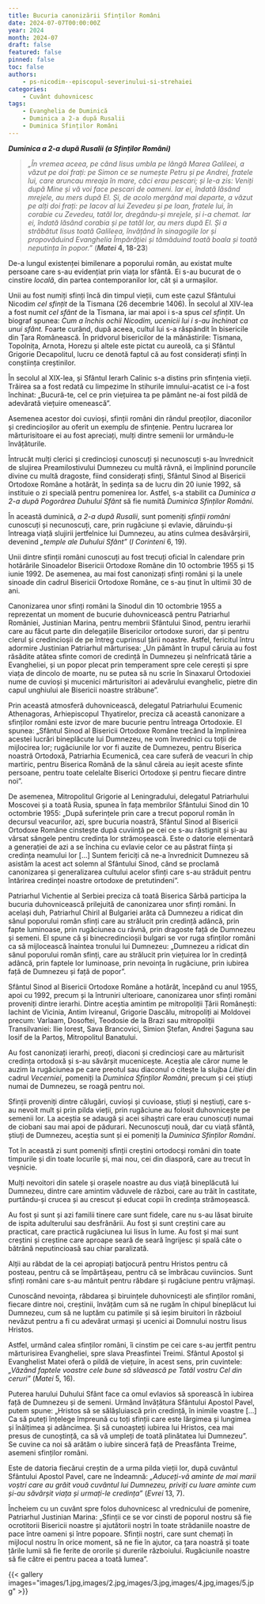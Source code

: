 ```yaml
---
title: Bucuria canonizării Sfinților Români
date: 2024-07-07T00:00:00Z
year: 2024
month: 2024-07
draft: false
featured: false
pinned: false
toc: false
authors:
    - ps-nicodim--episcopul-severinului-si-strehaiei
categories:
    - Cuvânt duhovnicesc
tags:
    - Evanghelia de Duminică
    - Duminica a 2-a după Rusalii
    - Duminica Sfinților Români 
---
```

_**Duminica a 2-a după Rusalii (a Sfinților Români)**_

> _„În vremea aceea, pe când Iisus umbla pe lângă Marea Galileei, a văzut pe doi frați: pe Simon ce se numește Petru și pe Andrei, fratele lui, care aruncau mreaja în mare, căci erau pescari; și le-a zis: Veniți după Mine și vă voi face pescari de oameni. Iar ei, îndată lăsând mrejele, au mers după El. Și, de acolo mergând mai departe, a văzut pe alți doi frați: pe Iacov al lui Zevedeu și pe Ioan, fratele lui, în corabie cu Zevedeu, tatăl lor, dregându-și mrejele, și i-a chemat. Iar ei, îndată lăsând corabia și pe tatăl lor, au mers după El. Și a străbătut Iisus toată Galileea, învățând în sinagogile lor și propovăduind Evanghelia Împărăției și tămăduind toată boala și toată neputința în popor.”_ (**_Matei_ 4, 18-23**)

De-a lungul existenței bimilenare a poporului român, au existat multe persoane care s-au evidențiat prin viața lor sfântă. Ei s-au bucurat de o cinstire _locală_, din partea contemporanilor lor, cât și a urmașilor.

Unii au fost numiți sfinți încă din timpul vieții, cum este cazul Sfântului Nicodim _cel sfințit_ de la Tismana (26 decembrie 1406). În secolul al XIV-lea a fost numit _cel sfânt_ de la Tismana, iar mai apoi i s-a spus _cel sfințit_. Un biograf spunea: _Cum a închis ochii Nicodim, ucenicii lui i s-au închinat ca unui sfânt._ Foarte curând, după aceea, cultul lui s-a răspândit în bisericile din Țara Românească. În pridvorul bisericilor de la mănăstirile: Tismana, Topolnița, Arnota, Horezu și altele este pictat cu aureolă, ca și Sfântul Grigorie Decapolitul, lucru ce denotă faptul că au fost considerați sfinți în conștiința creștinilor.

În secolul al XIX-lea, și Sfântul Ierarh Calinic s-a distins prin sfințenia vieții. Trăirea sa a fost redată cu limpezime în stihurile imnului-acatist ce i-a fost închinat: „Bucură-te, cel ce prin viețuirea ta pe pământ ne-ai fost pildă de adevărată viețuire omenească”.

Asemenea acestor doi cuvioși, sfinții români din rândul preoților, diaconilor și credincioșilor au oferit un exemplu de sfințenie. Pentru lucrarea lor mărturisitoare ei au fost apreciați, mulți dintre semenii lor urmându-le învățăturile.

Întrucât mulți clerici și credincioși cunoscuți și necunoscuți s-au învrednicit de slujirea Preamilostivului Dumnezeu cu multă râvnă, ei împlinind poruncile divine cu multă dragoste, fiind considerați sfinți, Sfântul Sinod al Bisericii Ortodoxe Române a hotărât, în ședința sa de lucru din 20 iunie 1992, să instituie o zi specială pentru pomenirea lor. Astfel, s-a stabilit ca _Duminica a 2-a după Pogorârea Duhului Sfânt_ să fie numită _Duminica Sfinților Români_.

În această duminică, _a 2-a după Rusalii_, sunt pomeniți _sfinții români_ cunoscuți și necunoscuți, care, prin rugăciune și evlavie, dăruindu-și întreaga viață slujirii jertfelnice lui Dumnezeu, au atins culmea desăvârșirii, devenind _„temple ale Duhului Sfânt”_ (_I Corinteni_ 6, 19).

Unii dintre sfinții români cunoscuți au fost trecuți oficial în calendare prin hotărârile Sinoadelor Bisericii Ortodoxe Române din 10 octombrie 1955 și 15 iunie 1992. De asemenea, au mai fost canonizați sfinți români și la unele sinoade din cadrul Bisericii Ortodoxe Române, ce s-au ținut în ultimii 30 de ani.

Canonizarea unor sfinți români la Sinodul din 10 octombrie 1955 a reprezentat un moment de bucurie duhovnicească pentru Patriarhul României, Justinian Marina, pentru membrii Sfântului Sinod, pentru ierarhii care au făcut parte din delegațiile Bisericilor ortodoxe surori, dar și pentru clerul și credincioșii de pe întreg cuprinsul țării noastre. Astfel, fericitul întru adormire Justinian Patriarhul mărturisea: „Un pământ în trupul căruia au fost răsădite atâtea sfinte comori de credință în Dumnezeu și neînfricată tărie a Evangheliei, și un popor plecat prin temperament spre cele cerești și spre viața de dincolo de moarte, nu se putea să nu scrie în Sinaxarul Ortodoxiei nume de cuvioși și mucenici mărturisitori ai adevărului evanghelic, pietre din capul unghiului ale Bisericii noastre străbune”.

Prin această atmosferă duhovnicească, delegatul Patriarhului Ecumenic Athenagoras, Arhiepiscopul Thyatirelor, preciza că această canonizare a sfinților români este izvor de mare bucurie pentru întreaga Ortodoxie. El spunea: „Sfântul Sinod al Bisericii Ortodoxe Române trecând la împlinirea acestei lucrări bineplăcute lui Dumnezeu, ne vom învrednici cu toții de mijlocirea lor; rugăciunile lor vor fi auzite de Dumnezeu, pentru Biserica noastră Ortodoxă, Patriarhia Ecumenică, cea care suferă de veacuri în chip martiric, pentru Biserica Română de la sânul căreia au ieșit aceste sfinte persoane, pentru toate celelalte Biserici Ortodoxe și pentru fiecare dintre noi”.

De asemenea, Mitropolitul Grigorie al Leningradului, delegatul Patriarhului Moscovei și a toată Rusia, spunea în fața membrilor Sfântului Sinod din 10 octombrie 1955: „După suferințele prin care a trecut poporul român în decursul veacurilor, azi, spre bucuria noastră, Sfântul Sinod al Bisericii Ortodoxe Române cinstește după cuviință pe cei ce s-au răstignit și și-au vărsat sângele pentru credința lor strămoșească. Este o datorie elementară a generației de azi a se închina cu evlavie celor ce au păstrat ființa și credința neamului lor [...] Suntem fericiți că ne-a învrednicit Dumnezeu să asistăm la acest act solemn al Sfântului Sinod, când se proclamă canonizarea și generalizarea cultului acelor sfinți care s-au străduit pentru întărirea credinței noastre ortodoxe de pretutindeni”.

Patriarhul Vichentie al Serbiei preciza că toată Biserica Sârbă participa la bucuria duhovnicească prilejuită de canonizarea unor sfinți români. În același duh, Patriarhul Chiril al Bulgariei arăta că Dumnezeu a ridicat din sânul poporului român sfinți care au strălucit prin credință adâncă, prin fapte luminoase, prin rugăciunea cu râvnă, prin dragoste față de Dumnezeu și semeni. El spune că și binecredincioșii bulgari se vor ruga sfinților români ca să mijlocească înaintea tronului lui Dumnezeu: „Dumnezeu a ridicat din sânul poporului român sfinți, care au strălucit prin viețuirea lor în credință adâncă, prin faptele lor luminoase, prin nevoința în rugăciune, prin iubirea față de Dumnezeu și față de popor”.

Sfântul Sinod al Bisericii Ortodoxe Române a hotărât, începând cu anul 1955, apoi cu 1992, precum și la întruniri ulterioare, canonizarea unor sfinți români proveniți dintre ierarhi. Dintre aceștia amintim pe mitropoliții Țării Românești: Iachint de Vicinia, Antim Ivireanul, Grigorie Dascălu, mitropoliți ai Moldovei precum: Varlaam, Dosoftei, Teodosie de la Brazi sau mitropoliții Transilvaniei: Ilie Iorest, Sava Brancovici, Simion Ștefan, Andrei Șaguna sau Iosif de la Partoș, Mitropolitul Banatului.

Au fost canonizați ierarhi, preoți, diaconi și credincioși care au mărturisit credința ortodoxă și s-au săvârșit mucenicește. Aceștia ale căror nume le auzim la rugăciunea pe care preotul sau diaconul o citește la slujba _Litiei_ din cadrul _Vecerniei_, pomeniți la _Duminica Sfinților Români_, precum și cei știuți numai de Dumnezeu, se roagă pentru noi.

Sfinții proveniți dintre călugări, cuvioși și cuvioase, știuți și neștiuți, care s-au nevoit mult și prin pilda vieții, prin rugăciune au folosit duhovnicește pe semenii lor. La aceștia se adaugă și acei sihaștri care erau cunoscuți numai  de ciobani sau mai apoi de pădurari. Necunoscuți nouă, dar cu viață sfântă, știuți de Dumnezeu, aceștia sunt și ei pomeniți la _Duminica Sfinților Români_.

Tot în această zi sunt pomeniți sfinții creștini ortodocși români din toate timpurile și din toate locurile și, mai nou, cei din diasporă, care au trecut în veșnicie.

Mulți nevoitori din satele și orașele noastre au dus viață bineplăcută lui Dumnezeu, dintre care amintim văduvele de război, care au trăit în castitate, purtându-și crucea și au crescut și educat copii în credința strămoșească.

Au fost și sunt și azi familii tinere care sunt fidele, care nu s-au lăsat biruite de ispita adulterului sau desfrânării. Au fost și sunt creștini care au practicat, care practică rugăciunea lui Iisus în lume. Au fost și mai sunt creștini și creștine care aproape seară de seară îngrijesc și spală câte o bătrână neputincioasă sau chiar paralizată.

Alții au răbdat de la cei apropiați batjocură pentru Hristos pentru că posteau, pentru că se împărtășeau, pentru că se îmbrăcau cuviincios. Sunt sfinți români care s-au mântuit pentru răbdare și rugăciune pentru vrăjmași.

Cunoscând nevoința, răbdarea și biruințele duhovnicești ale sfinților români, fiecare dintre noi, creștinii, învățăm cum să ne rugăm în chipul bineplăcut lui Dumnezeu, cum să ne luptăm cu patimile și să ieșim biruitori în războiul nevăzut pentru a fi cu adevărat urmași și ucenici ai Domnului nostru Iisus Hristos.

Astfel, urmând calea sfinților români, îi cinstim pe cei care s-au jertfit pentru mărturisirea Evangheliei, spre slava Preasfintei Treimi. Sfântul Apostol și Evanghelist Matei oferă o pildă de viețuire, în acest sens, prin cuvintele: _„Văzând faptele voastre cele bune să slăvească pe Tatăl vostru Cel din ceruri”_ (_Matei_ 5, 16).

Puterea harului Duhului Sfânt face ca omul evlavios să sporească în iubirea față de Dumnezeu și de semeni. Urmând învățătura Sfântului Apostol Pavel, putem spune: „Hristos să se sălășluiască prin credință, în inimile voastre […] Ca să puteți înțelege împreună cu toți sfinții care este lărgimea și lungimea și înălțimea și adâncimea. Și să cunoașteți iubirea lui Hristos, cea mai presus de cunoștință, ca să vă umpleți de toată plinătatea lui Dumnezeu”. Se cuvine ca noi să arătăm o iubire sinceră față de Preasfânta Treime, asemeni sfinților români.

Este de datoria fiecărui creștin de a urma pilda vieții lor, după cuvântul Sfântului Apostol Pavel, care ne îndeamnă: _„Aduceți-vă aminte de mai marii voștri care au grăit vouă cuvântul lui Dumnezeu, priviți cu luare aminte cum și-au săvârșit viața și urmați-le credința”_ (_Evrei_ 13, 7).

Încheiem cu un cuvânt spre folos duhovnicesc al vrednicului de pomenire, Patriarhul Justinian Marina: „Sfinții ce se vor cinsti de poporul nostru să fie ocrotitorii Bisericii noastre și ajutătorii noștri în toate strădaniile noastre de pace între oameni și între popoare. Sfinții noștri, care sunt chemați în mijlocul nostru în orice moment, să ne fie în ajutor, ca țara noastră și toate țările lumii să fie ferite de ororile și durerile războiului. Rugăciunile noastre să fie către ei pentru pacea a toată lumea”.

{{< gallery images="images/1.jpg,images/2.jpg,images/3.jpg,images/4.jpg,images/5.jpg" >}}